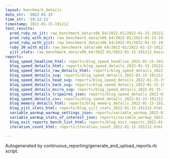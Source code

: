 ```yaml
---
layout: benchmark_details
date_str: '2022-01-15'
time_str: '19:12:12'
timestamp: 2022-01-15-191212
test_results:
  prod_ruby_no_jit: raw_benchmark_data/x86_64/2022-01/2022-01-15-191212_basic_benchmark_prod_ruby_no_jit.json
  prod_ruby_with_mjit: raw_benchmark_data/x86_64/2022-01/2022-01-15-191212_basic_benchmark_prod_ruby_with_mjit.json
  prod_ruby_with_yjit: raw_benchmark_data/x86_64/2022-01/2022-01-15-191212_basic_benchmark_prod_ruby_with_yjit.json
  ruby_30_with_mjit: raw_benchmark_data/x86_64/2022-01/2022-01-15-191212_basic_benchmark_ruby_30_with_mjit.json
  yjit_stats: raw_benchmark_data/x86_64/2022-01/2022-01-15-191212_basic_benchmark_yjit_stats.json
reports:
  blog_speed_headline_html: reports/blog_speed_headline_2022-01-15-191212.html
  blog_speed_details_html: reports/blog_speed_details_2022-01-15-191212.html
  blog_speed_details_raw_details_html: reports/blog_speed_details_2022-01-15-191212.raw_details.html
  blog_speed_details_svg: reports/blog_speed_details_2022-01-15-191212.svg
  blog_speed_details_head_svg: reports/blog_speed_details_2022-01-15-191212.head.svg
  blog_speed_details_back_svg: reports/blog_speed_details_2022-01-15-191212.back.svg
  blog_speed_details_micro_svg: reports/blog_speed_details_2022-01-15-191212.micro.svg
  blog_speed_details_tripwires_json: reports/blog_speed_details_2022-01-15-191212.tripwires.json
  blog_speed_details_csv: reports/blog_speed_details_2022-01-15-191212.csv
  blog_memory_details_html: reports/blog_memory_details_2022-01-15-191212.html
  blog_yjit_stats_html: reports/blog_yjit_stats_2022-01-15-191212.html
  variable_warmup_warmup_settings_json: reports/variable_warmup_2022-01-15-191212.warmup_settings.json
  variable_warmup_stats_of_interest_json: reports/variable_warmup_2022-01-15-191212.stats_of_interest.json
  blog_exit_reports_bench_list_html: reports/blog_exit_reports_2022-01-15-191212.bench_list.html
  iteration_count_html: reports/iteration_count_2022-01-15-191212.html

---
```

Autogenerated by continuous_reporting/generate_and_upload_reports.rb script.

